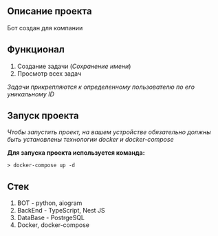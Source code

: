 ## Описание проекта
Бот создан для компании 

## Функционал
1. Создание задачи (*Сохранение имени*)
2. Просмотр всех задач

*Задачи прикрепляются к определенному пользователю по его уникальному ID*

## Запуск проекта
*Чтобы запустить проект, на вашем устройстве обязательно должны быть установлены технологии docker и docker-compose*

**Для запуска проекта используется команда:**

    > docker-compose up -d

## Стек

 1. BOT - python, aiogram
 2. BackEnd - TypeScript, Nest JS
 3. DataBase - PostrgeSQL
 4. Docker, docker-compose